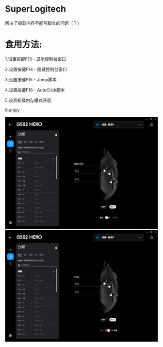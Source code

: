# SuperLogitech
解决了板载内存不能写脚本的问题（？）

# 食用方法:

1.设置按键F13 - 显示控制台窗口  

2.设置按键F14 - 隐藏控制台窗口  

3.设置按键F15 - Jump脚本  

4.设置按键F16 - AutoClick脚本  

5.设置板载内存模式开启  

6.enjoy  

![image](https://github.com/Unicode01/SuperLogitech/blob/main/1.png)
![image](https://github.com/Unicode01/SuperLogitech/blob/main/2.png)

